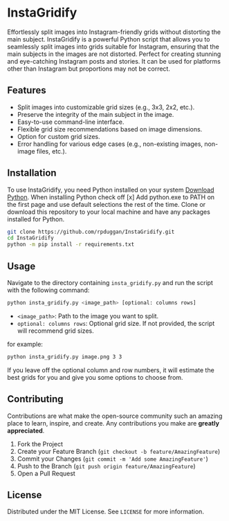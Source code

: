 # InstaGridify
Effortlessly split images into Instagram-friendly grids without distorting the main subject. InstaGridify is a powerful Python script that allows you to seamlessly split images into grids suitable for Instagram, ensuring that the main subjects in the images are not distorted. Perfect for creating stunning and eye-catching Instagram posts and stories. It can be used for platforms other than Instagram but proportions may not be correct.

## Features
- Split images into customizable grid sizes (e.g., 3x3, 2x2, etc.).
- Preserve the integrity of the main subject in the image.
- Easy-to-use command-line interface.
- Flexible grid size recommendations based on image dimensions.
- Option for custom grid sizes.
- Error handling for various edge cases (e.g., non-existing images, non-image files, etc.).

## Installation
To use InstaGridify, you need Python installed on your system [Download Python](https://www.python.org/downloads/). When installing Python check off [x] Add python.exe to PATH on the first page and use default selections the rest of the time. Clone or download this repository to your local machine and have any packages installed for Python.

```bash
git clone https://github.com/rpduggan/InstaGridify.git
cd InstaGridify
python -m pip install -r requirements.txt
```

## Usage
Navigate to the directory containing `insta_gridify.py` and run the script with the following command:

```bash
python insta_gridify.py <image_path> [optional: columns rows]
```

- `<image_path>`: Path to the image you want to split.
- `optional: columns rows`: Optional grid size. If not provided, the script will recommend grid sizes.

for example:

```bash
python insta_gridify.py image.png 3 3
```

If you leave off the optional column and row numbers, it will estimate the best grids for you and give you some options to choose from.

## Contributing
Contributions are what make the open-source community such an amazing place to learn, inspire, and create. Any contributions you make are **greatly appreciated**.

1. Fork the Project
2. Create your Feature Branch (`git checkout -b feature/AmazingFeature`)
3. Commit your Changes (`git commit -m 'Add some AmazingFeature'`)
4. Push to the Branch (`git push origin feature/AmazingFeature`)
5. Open a Pull Request

## License
Distributed under the MIT License. See `LICENSE` for more information.

